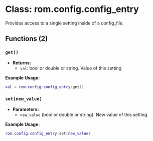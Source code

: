 # Class: rom.config.config_entry

Provides access to a single setting inside of a config_file.

## Functions (2)

### `get()`

- **Returns:**
  - `val`: bool or double or string. Value of this setting

**Example Usage:**
```lua
val = rom.config.config_entry:get()
```

### `set(new_value)`

- **Parameters:**
  - `new_value` (bool or double or string): New value of this setting.

**Example Usage:**
```lua
rom.config.config_entry:set(new_value)
```


